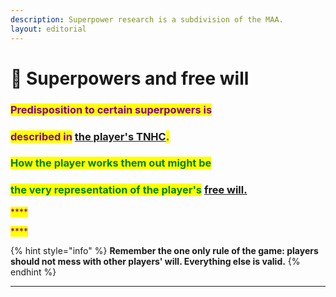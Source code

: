 ```yaml
---
description: Superpower research is a subdivision of the MAA.
layout: editorial
---
```


# 🐍 Superpowers and free will

### <mark style="color:purple;">Predisposition to certain superpowers is</mark>&#x20;

### <mark style="color:purple;">described in</mark> [the player's TNHC](../../../../astrology/the-usdchoice-of-astrology/the-hubble-chart-thc/birth-chart/)<mark style="color:purple;">.</mark>

### <mark style="color:purple;"></mark>

### <mark style="color:green;">How the player works them out might be</mark>&#x20;

### <mark style="color:green;">the very representation of the player's</mark> <mark style="color:purple;"></mark> [free will.](../../undefined-1.md)

<mark style="color:purple;">****</mark>

<mark style="color:purple;">****</mark>

{% hint style="info" %}
**Remember the one only rule of the game: players should not mess with other players' will. Everything else is valid.**
{% endhint %}

****
